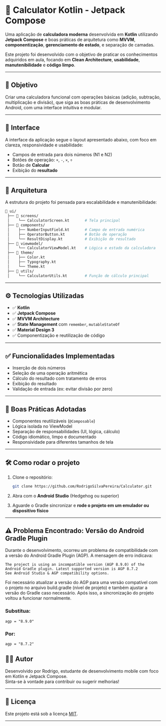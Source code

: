
# 📱 Calculator Kotlin - Jetpack Compose

Uma aplicação de **calculadora moderna** desenvolvida em **Kotlin** utilizando **Jetpack Compose** e boas práticas de arquitetura como **MVVM**, **componentização**, **gerenciamento de estado**, e separação de camadas.  

Este projeto foi desenvolvido com o objetivo de praticar os conhecimentos adquiridos em aula, focando em **Clean Architecture**, **usabilidade**, **manutenibilidade** e **código limpo**.

---

## 🎯 Objetivo

Criar uma calculadora funcional com operações básicas (adição, subtração, multiplicação e divisão), que siga as boas práticas de desenvolvimento Android, com uma interface intuitiva e modular.

---

## 📸 Interface

A interface da aplicação segue o layout apresentado abaixo, com foco em clareza, responsividade e usabilidade:

- Campos de entrada para dois números (N1 e N2)
- Botões de operação: `+`, `-`, `×`, `÷`
- Botão de **Calcular**
- Exibição do **resultado**

---

## 🧱 Arquitetura

A estrutura do projeto foi pensada para escalabilidade e manutenibilidade:

```bash
📁 ui/
 ├── 📁 screens/
 │    └── CalculatorScreen.kt       # Tela principal
 ├── 📁 components/
 │    ├── NumberInputField.kt       # Campo de entrada numérica
 │    ├── OperatorButton.kt         # Botão de operação
 │    └── ResultDisplay.kt          # Exibição de resultado
 ├── 📁 viewmodel/
 │    └── CalculatorViewModel.kt    # Lógica e estado da calculadora
 ├── 📁 theme/
 │    ├── Color.kt
 │    ├── Typography.kt
 │    └── Theme.kt
 ├── 📁 utils/
 │    └── CalculatorUtils.kt        # Função de cálculo principal
```

---

## ⚙️ Tecnologias Utilizadas

- ✅ **Kotlin**
- ✅ **Jetpack Compose**
- ✅ **MVVM Architecture**
- ✅ **State Management** com `remember`, `mutableStateOf`
- ✅ **Material Design 3**
- ✅ Componentização e reutilização de código

---

## ✅ Funcionalidades Implementadas

- Inserção de dois números
- Seleção de uma operação aritmética
- Cálculo do resultado com tratamento de erros
- Exibição do resultado
- Validação de entrada (ex: evitar divisão por zero)

---

## 📌 Boas Práticas Adotadas

- Componentes reutilizáveis (`@Composable`)
- Lógica isolada no ViewModel
- Separação de responsabilidades (UI, lógica, cálculo)
- Código idiomático, limpo e documentado
- Responsividade para diferentes tamanhos de tela

---

## 🛠️ Como rodar o projeto

1. Clone o repositório:
   ```bash
   git clone https://github.com/RodrigoSilvaPereira/Calculator.git
   ```

2. Abra com o **Android Studio** (Hedgehog ou superior)

3. Aguarde o Gradle sincronizar e **rode o projeto em um emulador ou dispositivo físico**

---

## ⚠️ Problema Encontrado: Versão do Android Gradle Plugin
Durante o desenvolvimento, ocorreu um problema de compatibilidade com a versão do Android Gradle Plugin (AGP). A mensagem de erro indicava:
```
The project is using an incompatible version (AGP 8.9.0) of the Android Gradle plugin. Latest supported version is AGP 8.7.2
See Android Studio & AGP compatibility options.
```

Foi necessário atualizar a versão do AGP para uma versão compatível com o projeto no arquivo build.gradle (nível de projeto) e também ajustar a versão do Gradle caso necessário. Após isso, a sincronização do projeto voltou a funcionar normalmente.

### Substitua:
```
agp = "8.9.0"
```

### Por:
```
agp = "8.7.2"
```

## 🧑‍💻 Autor

Desenvolvido por Rodrigo, estudante de desenvolvimento mobile com foco em Kotlin e Jetpack Compose.  
Sinta-se à vontade para contribuir ou sugerir melhorias!

---

## 📄 Licença

Este projeto está sob a licença [MIT](LICENSE).

---
